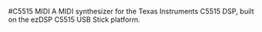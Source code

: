 #C5515 MIDI
A MIDI synthesizer for the Texas Instruments C5515 DSP, built on the ezDSP C5515
 USB Stick platform.
